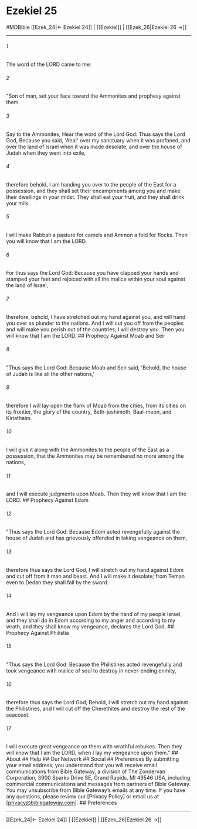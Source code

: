 # Ezekiel 25
#MDBible
[[Ezek_24|← Ezekiel 24]] | [[Ezekiel]] | [[Ezek_26|Ezekiel 26 →]]

***






###### 1 


The word of the LORD came to me: 





###### 2 


"Son of man, set your face toward the Ammonites and prophesy against them. 





###### 3 


Say to the Ammonites, Hear the word of the Lord God: Thus says the Lord God, Because you said, 'Aha!' over my sanctuary when it was profaned, and over the land of Israel when it was made desolate, and over the house of Judah when they went into exile, 





###### 4 


therefore behold, I am handing you over to the people of the East for a possession, and they shall set their encampments among you and make their dwellings in your midst. They shall eat your fruit, and they shall drink your milk. 





###### 5 


I will make Rabbah a pasture for camels and Ammon a fold for flocks. Then you will know that I am the LORD. 





###### 6 


For thus says the Lord God: Because you have clapped your hands and stamped your feet and rejoiced with all the malice within your soul against the land of Israel, 





###### 7 


therefore, behold, I have stretched out my hand against you, and will hand you over as plunder to the nations. And I will cut you off from the peoples and will make you perish out of the countries; I will destroy you. Then you will know that I am the LORD. ## Prophecy Against Moab and Seir 





###### 8 


"Thus says the Lord God: Because Moab and Seir said, 'Behold, the house of Judah is like all the other nations,' 





###### 9 


therefore I will lay open the flank of Moab from the cities, from its cities on its frontier, the glory of the country, Beth-jeshimoth, Baal-meon, and Kiriathaim. 





###### 10 


I will give it along with the Ammonites to the people of the East as a possession, that the Ammonites may be remembered no more among the nations, 





###### 11 


and I will execute judgments upon Moab. Then they will know that I am the LORD. ## Prophecy Against Edom 





###### 12 


"Thus says the Lord God: Because Edom acted revengefully against the house of Judah and has grievously offended in taking vengeance on them, 





###### 13 


therefore thus says the Lord God, I will stretch out my hand against Edom and cut off from it man and beast. And I will make it desolate; from Teman even to Dedan they shall fall by the sword. 





###### 14 


And I will lay my vengeance upon Edom by the hand of my people Israel, and they shall do in Edom according to my anger and according to my wrath, and they shall know my vengeance, declares the Lord God. ## Prophecy Against Philistia 





###### 15 


"Thus says the Lord God: Because the Philistines acted revengefully and took vengeance with malice of soul to destroy in never-ending enmity, 





###### 16 


therefore thus says the Lord God, Behold, I will stretch out my hand against the Philistines, and I will cut off the Cherethites and destroy the rest of the seacoast. 





###### 17 


I will execute great vengeance on them with wrathful rebukes. Then they will know that I am the LORD, when I lay my vengeance upon them." ## About ## Help ## Our Network ## Social ## Preferences By submitting your email address, you understand that you will receive email communications from Bible Gateway, a division of The Zondervan Corporation, 3900 Sparks Drive SE, Grand Rapids, MI 49546 USA, including commercial communications and messages from partners of Bible Gateway. You may unsubscribe from Bible Gateway&rsquo;s emails at any time. If you have any questions, please review our [Privacy Policy] or email us at [privacy@biblegateway.com]. ## Preferences

***

[[Ezek_24|← Ezekiel 24]] | [[Ezekiel]] | [[Ezek_26|Ezekiel 26 →]]
